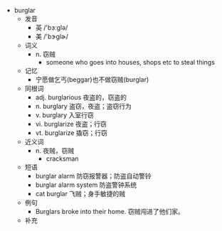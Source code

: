 - burglar
  - 发音
    - 英 /'bɜːglə/
    - 美 /'bɝɡlɚ/
  - 词义
    - n. 窃贼
      - someone who goes into houses, shops etc to steal things
  - 记忆
    - 宁愿做乞丐(beggar)也不做窃贼(burglar)
  - 同根词
    - adj. burglarious 夜盗的，窃盗的
    - n. burglary 盗窃，夜盗；盗窃行为
    - v. burglary 入室行窃
    - vi. burglarize 夜盗；行窃
    - vt. burglarize 撬窃；行窃
  - 近义词
    - n. 夜贼，窃贼
      - cracksman
  - 短语
    - burglar alarm 防窃报警器；防盗自动警铃
    - burglar alarm system 防盗警钟系统
    - cat burglar 飞贼；身手敏捷的贼
  - 例句
    - Burglars broke into their home. 窃贼闯进了他们家。
  - 补充